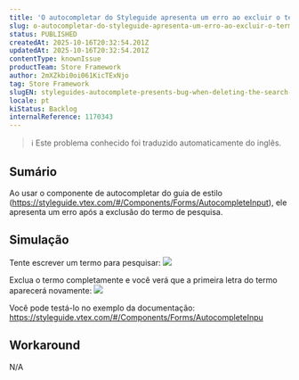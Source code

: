 ```yaml
---
title: 'O autocompletar do Styleguide apresenta um erro ao excluir o termo de pesquisa'
slug: o-autocompletar-do-styleguide-apresenta-um-erro-ao-excluir-o-termo-de-pesquisa
status: PUBLISHED
createdAt: 2025-10-16T20:32:54.201Z
updatedAt: 2025-10-16T20:32:54.201Z
contentType: knownIssue
productTeam: Store Framework
author: 2mXZkbi0oi061KicTExNjo
tag: Store Framework
slugEN: styleguides-autocomplete-presents-bug-when-deleting-the-search-term
locale: pt
kiStatus: Backlog
internalReference: 1170343
---
```


>ℹ️ Este problema conhecido foi traduzido automaticamente do inglês.

## Sumário


Ao usar o componente de autocompletar do guia de estilo (https://styleguide.vtex.com/#/Components/Forms/AutocompleteInput), ele apresenta um erro após a exclusão do termo de pesquisa.
## Simulação


Tente escrever um termo para pesquisar:
 ![](https://vtexhelp.zendesk.com/attachments/token/wDC5HfVy0hJJByej9GmJCxyNN/?name=image.png)

Exclua o termo completamente e você verá que a primeira letra do termo aparecerá novamente:
 ![](https://vtexhelp.zendesk.com/attachments/token/sSFMXx0RqDQRFbFMg5rUUgE0Q/?name=image.png)

Você pode testá-lo no exemplo da documentação: https://styleguide.vtex.com/#/Components/Forms/AutocompleteInpu
## Workaround


N/A



